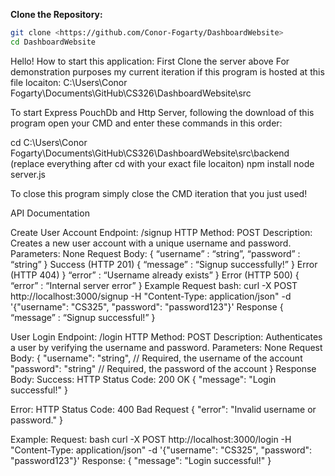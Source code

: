 **Clone the Repository:**
```sh
git clone <https://github.com/Conor-Fogarty/DashboardWebsite>
cd DashboardWebsite
```
Hello!
How to start this application:
First Clone the server above 
For demonstration purposes my current iteration if this program is hosted at this file locaiton: C:\Users\Conor Fogarty\Documents\GitHub\CS326\DashboardWebsite\src

To start Express PouchDb and Http Server, following the download of this program open your CMD and enter these commands in this order:
 
cd C:\Users\Conor Fogarty\Documents\GitHub\CS326\DashboardWebsite\src\backend
(replace everything after cd with your exact file locaiton)
npm install
node server.js

To close this program simply close the CMD iteration that you just used!


API Documentation 

Create User Account
Endpoint: /signup
HTTP Method: POST
Description: Creates a new user account with a unique username and password.
Parameters: None
Request Body:
{
	“username” : “string”,
	“password” : “string”
}
Success (HTTP 201)
{
“message” : “Signup successfully!”
}
Error (HTTP 404)
}
“error” : “Username already exists”
}
Error (HTTP 500)
{
	“error” : “Internal server error”
}
Example 
Request 
bash: 
curl -X POST http://localhost:3000/signup -H "Content-Type: application/json" -d '{"username": "CS325", "password": "password123"}'
Response
{
	“message” : “Signup successful!”
}

User Login
Endpoint: /login
HTTP Method: POST
Description: Authenticates a user by verifying the username and password.
Parameters: None
Request Body:
{
  "username": "string",   // Required, the username of the account
  "password": "string"    // Required, the password of the account
}
Response Body:
Success:
HTTP Status Code: 200 OK
{
  "message": "Login successful!"
}

Error:
HTTP Status Code: 400 Bad Request
{
  "error": "Invalid username or password."
}

Example:
Request:
bash curl -X POST http://localhost:3000/login -H "Content-Type: application/json" -d '{"username": "CS325", "password": "password123"}'
Response:
{
  "message": "Login successful!"
}











